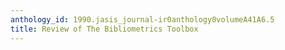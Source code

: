 ```yaml
---
anthology_id: 1990.jasis_journal-ir0anthology0volumeA41A6.5
title: Review of The Bibliometrics Toolbox
---
```

